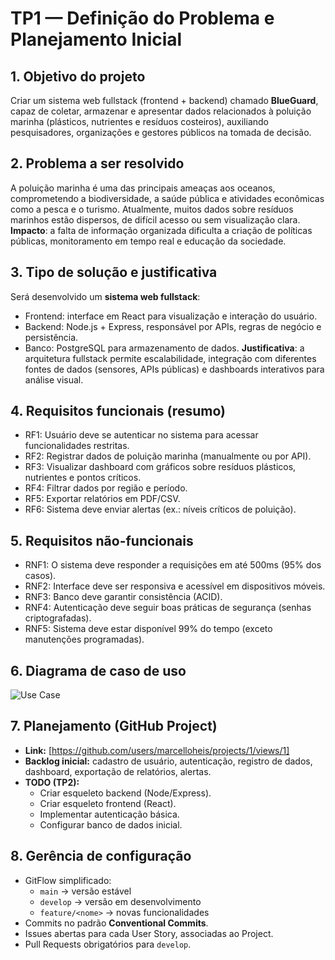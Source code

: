 # TP1 — Definição do Problema e Planejamento Inicial

## 1. Objetivo do projeto
Criar um sistema web fullstack (frontend + backend) chamado **BlueGuard**, capaz de coletar, armazenar e apresentar dados relacionados à poluição marinha (plásticos, nutrientes e resíduos costeiros), auxiliando pesquisadores, organizações e gestores públicos na tomada de decisão.

## 2. Problema a ser resolvido
A poluição marinha é uma das principais ameaças aos oceanos, comprometendo a biodiversidade, a saúde pública e atividades econômicas como a pesca e o turismo. Atualmente, muitos dados sobre resíduos marinhos estão dispersos, de difícil acesso ou sem visualização clara.  
**Impacto**: a falta de informação organizada dificulta a criação de políticas públicas, monitoramento em tempo real e educação da sociedade.  

## 3. Tipo de solução e justificativa
Será desenvolvido um **sistema web fullstack**:
- Frontend: interface em React para visualização e interação do usuário.
- Backend: Node.js + Express, responsável por APIs, regras de negócio e persistência.
- Banco: PostgreSQL para armazenamento de dados.
**Justificativa**: a arquitetura fullstack permite escalabilidade, integração com diferentes fontes de dados (sensores, APIs públicas) e dashboards interativos para análise visual.

## 4. Requisitos funcionais (resumo)
- RF1: Usuário deve se autenticar no sistema para acessar funcionalidades restritas.
- RF2: Registrar dados de poluição marinha (manualmente ou por API).
- RF3: Visualizar dashboard com gráficos sobre resíduos plásticos, nutrientes e pontos críticos.
- RF4: Filtrar dados por região e período.
- RF5: Exportar relatórios em PDF/CSV.
- RF6: Sistema deve enviar alertas (ex.: níveis críticos de poluição).

## 5. Requisitos não-funcionais
- RNF1: O sistema deve responder a requisições em até 500ms (95% dos casos).
- RNF2: Interface deve ser responsiva e acessível em dispositivos móveis.
- RNF3: Banco deve garantir consistência (ACID).
- RNF4: Autenticação deve seguir boas práticas de segurança (senhas criptografadas).
- RNF5: Sistema deve estar disponível 99% do tempo (exceto manutenções programadas).

## 6. Diagrama de caso de uso
![Use Case](./docs/diagrams/usecase.png)

## 7. Planejamento (GitHub Project)
- **Link:** [https://github.com/users/marcelloheis/projects/1/views/1]
- **Backlog inicial:** cadastro de usuário, autenticação, registro de dados, dashboard, exportação de relatórios, alertas.
- **TODO (TP2):**
  - Criar esqueleto backend (Node/Express).
  - Criar esqueleto frontend (React).
  - Implementar autenticação básica.
  - Configurar banco de dados inicial.

## 8. Gerência de configuração
- GitFlow simplificado:
  - `main` → versão estável
  - `develop` → versão em desenvolvimento
  - `feature/<nome>` → novas funcionalidades
- Commits no padrão **Conventional Commits**.
- Issues abertas para cada User Story, associadas ao Project.
- Pull Requests obrigatórios para `develop`.

